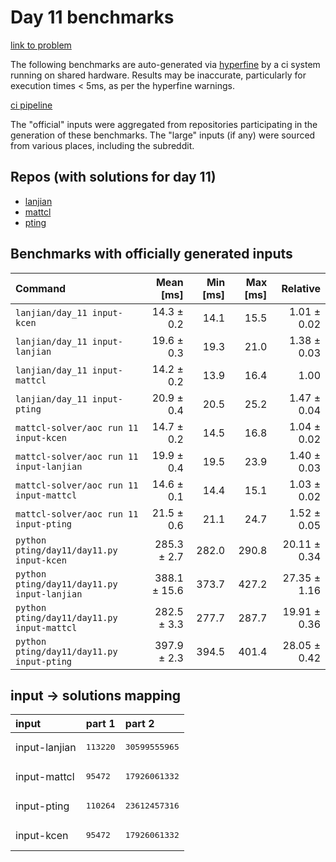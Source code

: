 # Day 11 benchmarks

[link to problem](http://adventofcode.com/2022/day/11)

The following benchmarks are auto-generated via [hyperfine](https://github.com/sharkdp/hyperfine) by a ci system running on shared hardware. Results may be inaccurate, particularly for execution times < 5ms, as per the hyperfine warnings.

[ci pipeline](http://ci.papercode.net:8080/teams/aoc2022/pipelines/aoc-compare-2022)

The "official" inputs were aggregated from repositories participating in the generation of these benchmarks. The "large" inputs (if any) were sourced from various places, including the subreddit.

## Repos (with solutions for day 11)


- [lanjian](https://github.com/LanJian/aoc-2022)
- [mattcl](https://github.com/mattcl/aoc2022)
- [pting](https://github.com/pting/aoc2022)

## Benchmarks with officially generated inputs
| Command | Mean [ms] | Min [ms] | Max [ms] | Relative |
|:---|---:|---:|---:|---:|
| `lanjian/day_11 input-kcen` | 14.3 ± 0.2 | 14.1 | 15.5 | 1.01 ± 0.02 |
| `lanjian/day_11 input-lanjian` | 19.6 ± 0.3 | 19.3 | 21.0 | 1.38 ± 0.03 |
| `lanjian/day_11 input-mattcl` | 14.2 ± 0.2 | 13.9 | 16.4 | 1.00 |
| `lanjian/day_11 input-pting` | 20.9 ± 0.4 | 20.5 | 25.2 | 1.47 ± 0.04 |
| `mattcl-solver/aoc run 11 input-kcen` | 14.7 ± 0.2 | 14.5 | 16.8 | 1.04 ± 0.02 |
| `mattcl-solver/aoc run 11 input-lanjian` | 19.9 ± 0.4 | 19.5 | 23.9 | 1.40 ± 0.03 |
| `mattcl-solver/aoc run 11 input-mattcl` | 14.6 ± 0.1 | 14.4 | 15.1 | 1.03 ± 0.02 |
| `mattcl-solver/aoc run 11 input-pting` | 21.5 ± 0.6 | 21.1 | 24.7 | 1.52 ± 0.05 |
| `python pting/day11/day11.py input-kcen` | 285.3 ± 2.7 | 282.0 | 290.8 | 20.11 ± 0.34 |
| `python pting/day11/day11.py input-lanjian` | 388.1 ± 15.6 | 373.7 | 427.2 | 27.35 ± 1.16 |
| `python pting/day11/day11.py input-mattcl` | 282.5 ± 3.3 | 277.7 | 287.7 | 19.91 ± 0.36 |
| `python pting/day11/day11.py input-pting` | 397.9 ± 2.3 | 394.5 | 401.4 | 28.05 ± 0.42 |

## input -> solutions mapping
|input|part 1|part 2|
|:---|:---|:---|
|input-lanjian|<pre>113220</pre>|<pre>30599555965</pre>|
|input-mattcl|<pre>95472</pre>|<pre>17926061332</pre>|
|input-pting|<pre>110264</pre>|<pre>23612457316</pre>|
|input-kcen|<pre>95472</pre>|<pre>17926061332</pre>|
